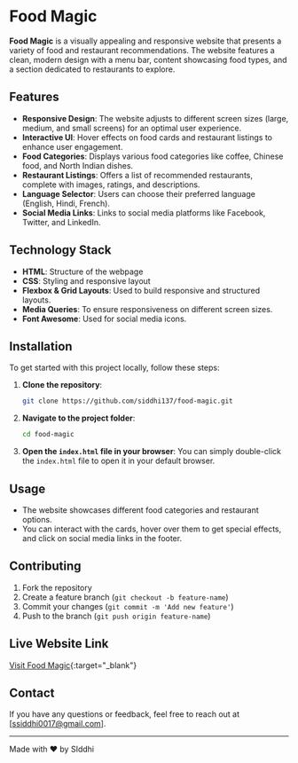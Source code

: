 # Food Magic

**Food Magic** is a visually appealing and responsive website that presents a variety of food and restaurant recommendations. The website features a clean, modern design with a menu bar, content showcasing food types, and a section dedicated to restaurants to explore.

## Features

- **Responsive Design**: The website adjusts to different screen sizes (large, medium, and small screens) for an optimal user experience.
- **Interactive UI**: Hover effects on food cards and restaurant listings to enhance user engagement.
- **Food Categories**: Displays various food categories like coffee, Chinese food, and North Indian dishes.
- **Restaurant Listings**: Offers a list of recommended restaurants, complete with images, ratings, and descriptions.
- **Language Selector**: Users can choose their preferred language (English, Hindi, French).
- **Social Media Links**: Links to social media platforms like Facebook, Twitter, and LinkedIn.

## Technology Stack

- **HTML**: Structure of the webpage
- **CSS**: Styling and responsive layout
- **Flexbox & Grid Layouts**: Used to build responsive and structured layouts.
- **Media Queries**: To ensure responsiveness on different screen sizes.
- **Font Awesome**: Used for social media icons.

## Installation

To get started with this project locally, follow these steps:

1. **Clone the repository**:
    ```bash
    git clone https://github.com/siddhi137/food-magic.git
    ```

2. **Navigate to the project folder**:
    ```bash
    cd food-magic
    ```

3. **Open the `index.html` file in your browser**:
    You can simply double-click the `index.html` file to open it in your default browser.

## Usage

- The website showcases different food categories and restaurant options.
- You can interact with the cards, hover over them to get special effects, and click on social media links in the footer.

## Contributing

1. Fork the repository
2. Create a feature branch (`git checkout -b feature-name`)
3. Commit your changes (`git commit -m 'Add new feature'`)
4. Push to the branch (`git push origin feature-name`)

## Live Website Link
[Visit Food Magic](https://siddhi137.github.io/FoodMagic/){:target="_blank"}

## Contact

If you have any questions or feedback, feel free to reach out at [ssiddhi0017@gmail.com].

---

Made with ❤️ by SIddhi
